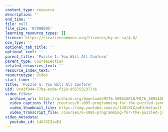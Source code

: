 ```yaml
---
content_type: resource
description: ''
end_time: ''
file: null
file_size: '87998695'
learning_resource_types: []
license: https://creativecommons.org/licenses/by-nc-sa/4.0/
ocw_type: ''
optional_tab_title: ''
optional_text: ''
parent_title: 'Puzzle 1: You Will All Conform'
parent_type: CourseSection
related_resources_text: ''
resource_index_text: ''
resourcetype: Video
start_time: ''
title: 'Puzzle 1: You Will All Conform'
uid: 9ca1f944-77ba-ec9a-f328-9557552377c6
video_files:
  archive_url: https://archive.org/download/MIT6.S095IAP18/MIT6_S095IAP18_Puzzle_01_300k.mp4
  video_captions_file: /courses/6-s095-programming-for-the-puzzled-january-iap-2018/b990b0e6c43d5120849094845418ed0e_14UlXIZzwE4.vtt
  video_thumbnail_file: https://img.youtube.com/vi/14UlXIZzwE4/default.jpg
  video_transcript_file: /courses/6-s095-programming-for-the-puzzled-january-iap-2018/ddaa1deb45eeba6ccd3877737690e76b_14UlXIZzwE4.pdf
video_metadata:
  youtube_id: 14UlXIZzwE4
---
```

